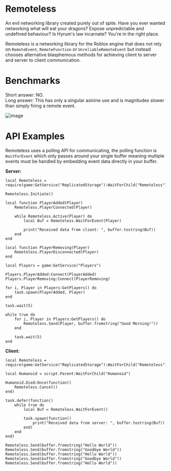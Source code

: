 # Remoteless

An evil networking library created purely out of spite. Have you ever wanted networking what will eat your dragons? Expose unpredictable and undefined behaviour? Is Hyrum's law incarnate? You're in the right place.  

Remoteless is a networking library for the Roblox engine that does not rely on `RemoteEvent`, `RemoteFunction` or `UnreliableRemoteEvent` but instead chooses alternative blasphemous methods for achieving client to server and server to client communication.

# Benchmarks 

Short answer: NO.  
Long answer: This has only a singular asinine use and is magnitudes slower than simply firing a remote event.  

![image](https://github.com/user-attachments/assets/4c82f0fa-1017-4550-9a1f-557b40f87307)

# API Examples

Remoteless uses a polling API for communicating, the polling function is `WaitForEvent` which only passes around your single buffer meaning multiple events must be handled by embedding event data directly in your buffer.

**Server:**

```luau
local Remoteless = require(game:GetService("ReplicatedStorage"):WaitForChild("Remoteless"))

Remoteless.Initiate()

local function PlayerAdded(Player)
	Remoteless.PlayerConnected(Player)
	
	while Remoteless.Active(Player) do 
		local Buf = Remoteless.WaitForEvent(Player)
		
		print("Received data from client: ", buffer.tostring(Buf))
	end
end

local function PlayerRemoving(Player)
	Remoteless.PlayerDisconnected(Player)
end

local Players = game:GetService("Players")

Players.PlayerAdded:Connect(PlayerAdded)
Players.PlayerRemoving:Connect(PlayerRemoving)

for i, Player in Players:GetPlayers() do 
	task.spawn(PlayerAdded, Player)
end

task.wait(5)

while true do 
	for i, Player in Players:GetPlayers() do 
		Remoteless.Send(Player, buffer.fromstring("Good Morning!"))
	end
	
	task.wait(5)
end
```

**Client:**

```luau
local Remoteless = require(game:GetService("ReplicatedStorage"):WaitForChild("Remoteless"))

local Humanoid = script.Parent:WaitForChild("Humanoid")

Humanoid.Died:Once(function()
	Remoteless.Cancel()
end)

task.defer(function()
	while true do 
		local Buf = Remoteless.WaitForEvent()

		task.spawn(function()
			print("Received data from server: ", buffer.tostring(Buf))
		end)
	end
end)

Remoteless.Send(buffer.fromstring("Hello World"))
Remoteless.Send(buffer.fromstring("Goodbye World"))
Remoteless.Send(buffer.fromstring("Hello World"))
Remoteless.Send(buffer.fromstring("Goodbye World"))
Remoteless.Send(buffer.fromstring("Hello World"))
```
